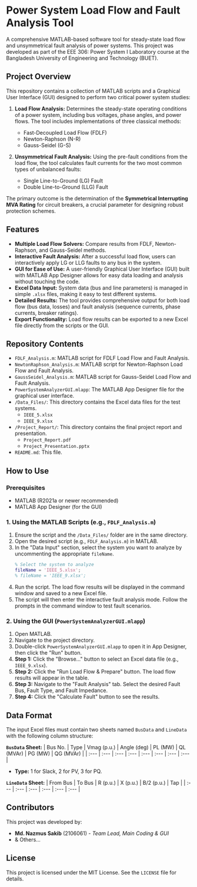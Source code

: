# Power System Load Flow and Fault Analysis Tool

A comprehensive MATLAB-based software tool for steady-state load flow and unsymmetrical fault analysis of power systems. This project was developed as part of the EEE 306: Power System I Laboratory course at the Bangladesh University of Engineering and Technology (BUET).

## Project Overview

This repository contains a collection of MATLAB scripts and a Graphical User Interface (GUI) designed to perform two critical power system studies:

1.  **Load Flow Analysis:** Determines the steady-state operating conditions of a power system, including bus voltages, phase angles, and power flows. The tool includes implementations of three classical methods:
    * Fast-Decoupled Load Flow (FDLF)
    * Newton-Raphson (N-R)
    * Gauss-Seidel (G-S)

2.  **Unsymmetrical Fault Analysis:** Using the pre-fault conditions from the load flow, the tool calculates fault currents for the two most common types of unbalanced faults:
    * Single Line-to-Ground (LG) Fault
    * Double Line-to-Ground (LLG) Fault

The primary outcome is the determination of the **Symmetrical Interrupting MVA Rating** for circuit breakers, a crucial parameter for designing robust protection schemes.

## Features

- **Multiple Load Flow Solvers:** Compare results from FDLF, Newton-Raphson, and Gauss-Seidel methods.
- **Interactive Fault Analysis:** After a successful load flow, users can interactively apply LG or LLG faults to any bus in the system.
- **GUI for Ease of Use:** A user-friendly Graphical User Interface (GUI) built with MATLAB App Designer allows for easy data loading and analysis without touching the code.
- **Excel Data Input:** System data (bus and line parameters) is managed in simple `.xlsx` files, making it easy to test different systems.
- **Detailed Results:** The tool provides comprehensive output for both load flow (bus data, losses) and fault analysis (sequence currents, phase currents, breaker ratings).
- **Export Functionality:** Load flow results can be exported to a new Excel file directly from the scripts or the GUI.

## Repository Contents

-   `FDLF_Analysis.m`: MATLAB script for FDLF Load Flow and Fault Analysis.
-   `NewtonRaphson_Analysis.m`: MATLAB script for Newton-Raphson Load Flow and Fault Analysis.
-   `GaussSeidel_Analysis.m`: MATLAB script for Gauss-Seidel Load Flow and Fault Analysis.
-   `PowerSystemAnalyzerGUI.mlapp`: The MATLAB App Designer file for the graphical user interface.
-   `/Data_Files/`: This directory contains the Excel data files for the test systems.
    -   `IEEE_5.xlsx`
    -   `IEEE_9.xlsx`
-   `/Project_Report/`: This directory contains the final project report and presentation.
    -   `Project_Report.pdf`
    -   `Project_Presentation.pptx`
-   `README.md`: This file.

## How to Use

### Prerequisites

-   MATLAB (R2021a or newer recommended)
-   MATLAB App Designer (for the GUI)

### 1. Using the MATLAB Scripts (e.g., `FDLF_Analysis.m`)

1.  Ensure the script and the `/Data_Files/` folder are in the same directory.
2.  Open the desired script (e.g., `FDLF_Analysis.m`) in MATLAB.
3.  In the "Data Input" section, select the system you want to analyze by uncommenting the appropriate `fileName`.
    ```matlab
    % Select the system to analyze
    fileName = 'IEEE_5.xlsx';
    % fileName = 'IEEE_9.xlsx';
    ```
4.  Run the script. The load flow results will be displayed in the command window and saved to a new Excel file.
5.  The script will then enter the interactive fault analysis mode. Follow the prompts in the command window to test fault scenarios.

### 2. Using the GUI (`PowerSystemAnalyzerGUI.mlapp`)

1.  Open MATLAB.
2.  Navigate to the project directory.
3.  Double-click `PowerSystemAnalyzerGUI.mlapp` to open it in App Designer, then click the "Run" button.
4.  **Step 1:** Click the "Browse..." button to select an Excel data file (e.g., `IEEE_9.xlsx`).
5.  **Step 2:** Click the "Run Load Flow & Prepare" button. The load flow results will appear in the table.
6.  **Step 3:** Navigate to the "Fault Analysis" tab. Select the desired Fault Bus, Fault Type, and Fault Impedance.
7.  **Step 4:** Click the "Calculate Fault" button to see the results.

## Data Format

The input Excel files must contain two sheets named `BusData` and `LineData` with the following column structure:

**`BusData` Sheet:**
| Bus No. | Type | Vmag (p.u.) | Angle (deg) | PL (MW) | QL (MVAr) | PG (MW) | QG (MVAr) |
| :--- | :--- | :--- | :--- | :--- | :--- | :--- | :--- |

-   **Type:** 1 for Slack, 2 for PV, 3 for PQ.

**`LineData` Sheet:**
| From Bus | To Bus | R (p.u.) | X (p.u.) | B/2 (p.u.) | Tap |
| :--- | :--- | :--- | :--- | :--- | :--- |

## Contributors

This project was developed by:

-   **Md. Nazmus Sakib** (2106061) - *Team Lead, Main Coding & GUI*
-   & Others...

## License

This project is licensed under the MIT License. See the `LICENSE` file for details.
